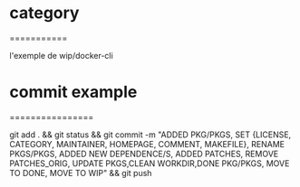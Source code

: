 # category
===========

l'exemple de wip/docker-cli
# commit example
================

git add . && git status && git commit -m "ADDED PKG/PKGS, SET {LICENSE, CATEGORY, MAINTAINER, HOMEPAGE, COMMENT, MAKEFILE}, RENAME PKGS/PKGS, ADDED NEW DEPENDENCE/S, ADDED PATCHES, REMOVE PATCHES_ORIG, UPDATE PKGS,CLEAN WORKDIR,DONE PKG/PKGS, MOVE TO DONE, MOVE TO WIP" && git push
